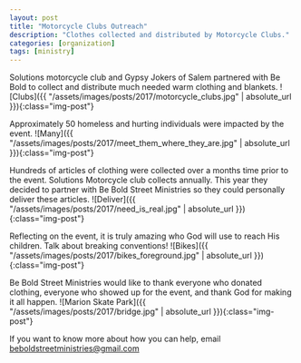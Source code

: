 ```yaml
---
layout: post
title: "Motorcycle Clubs Outreach"
description: "Clothes collected and distributed by Motorcycle Clubs."
categories: [organization]
tags: [ministry]
---
```

Solutions motorcycle club and Gypsy Jokers of Salem partnered with Be Bold to
collect and distribute much needed warm clothing and blankets.
![Clubs]({{ "/assets/images/posts/2017/motorcycle_clubs.jpg" | absolute_url }}){:class="img-post"}

Approximately 50 homeless and hurting individuals were impacted by the event.
![Many]({{ "/assets/images/posts/2017/meet_them_where_they_are.jpg" | absolute_url }}){:class="img-post"}

Hundreds of articles of clothing were collected over a months time prior to the
event.  Solutions Motorcycle club collects annually.  This year they decided to
partner with Be Bold Street Ministries so they could personally deliver these
articles.
![Deliver]({{ "/assets/images/posts/2017/need_is_real.jpg" | absolute_url }}){:class="img-post"}

Reflecting on the event, it is truly amazing who God will use to reach His
children.  Talk about breaking conventions!
![Bikes]({{ "/assets/images/posts/2017/bikes_foreground.jpg" | absolute_url }}){:class="img-post"}

Be Bold Street Ministries would like to thank everyone who donated clothing,
everyone who showed up for the event, and thank God for making it all happen.
![Marion Skate Park]({{ "/assets/images/posts/2017/bridge.jpg" | absolute_url }}){:class="img-post"}

If you want to know more about how you can help, email
<beboldstreetministries@gmail.com>

